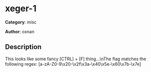 # xeger-1


**Category**: misc

**Author**: oxnan

## Description

This looks like some fancy [CTRL] + [F] thing...\nThe flag matches the following regex: [a-zA-Z0-9\\x20-\\x2f\\x3a-\\x40\\x5e-\\x60\\x7b-\\x7e]


